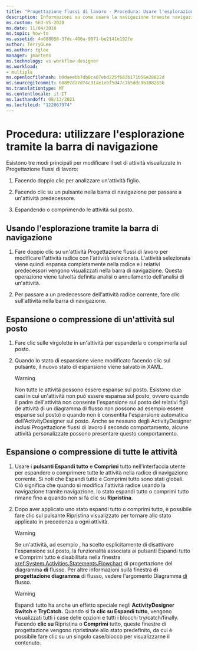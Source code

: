 ```yaml
---
title: "Progettazione flussi di lavoro - Procedura: Usare l'esplorazione tramite navigazione"
description: Informazioni su come usare la navigazione tramite navigazione per accedere a un'attività figlio, passare a un'attività predecessore o espandere o comprimere le attività sul posto.
ms.custom: SEO-VS-2020
ms.date: 11/04/2016
ms.topic: how-to
ms.assetid: 4a688056-37dc-406a-9071-be2141e192fe
author: TerryGLee
ms.author: tglee
manager: jmartens
ms.technology: vs-workflow-designer
ms.workload:
- multiple
ms.openlocfilehash: b0daeebb7db8ca87ebd225f683b171b56e28822d
ms.sourcegitcommit: 68897da7d74c31ae1ebf5d47c7b5ddc9b108265b
ms.translationtype: MT
ms.contentlocale: it-IT
ms.lasthandoff: 08/13/2021
ms.locfileid: "122067974"
---
```

# <a name="how-to-use-breadcrumb-navigation"></a>Procedura: utilizzare l'esplorazione tramite la barra di navigazione

Esistono tre modi principali per modificare il set di attività visualizzate in Progettazione flussi di lavoro:

1. Facendo doppio clic per analizzare un'attività figlio.

2. Facendo clic su un pulsante nella barra di navigazione per passare a un'attività predecessore.

3. Espandendo o comprimendo le attività sul posto.

## <a name="using-breadcrumb-navigation"></a>Usando l'esplorazione tramite la barra di navigazione

1. Fare doppio clic su un'attività Progettazione flussi di lavoro per modificare l'attività radice con l'attività selezionata. L'attività selezionata viene quindi espansa completamente nella radice e i relativi predecessori vengono visualizzati nella barra di navigazione. Questa operazione viene talvolta definita analisi o annullamento dell'analisi di un'attività.

2. Per passare a un predecessore dell'attività radice corrente, fare clic sull'attività nella barra di navigazione.

## <a name="expanding-or-collapsing-an-activity-in-place"></a>Espansione o compressione di un'attività sul posto

1. Fare clic sulle virgolette in un'attività per espanderla o comprimerla sul posto.

2. Quando lo stato di espansione viene modificato facendo clic sul pulsante, il nuovo stato di espansione viene salvato in XAML.

    > [!WARNING]
    > Non tutte le attività possono essere espanse sul posto. Esistono due casi in cui un'attività non può essere espansa sul posto, ovvero quando il padre dell'attività non consente l'espansione sul posto dei relativi figli (le attività di un diagramma di flusso non possono ad esempio essere espanse sul posto) o quando non è consentita l'espansione automatica dell'ActivityDesigner sul posto. Anche se nessuno degli ActivityDesigner inclusi Progettazione flussi di lavoro il secondo comportamento, alcune attività personalizzate possono presentare questo comportamento.

## <a name="expanding-all-or-collapsing-all-activities"></a>Espansione o compressione di tutte le attività

1. Usare i **pulsanti Espandi tutto** e **Comprimi** tutto nell'interfaccia utente per espandere o comprimere tutte le attività nella radice di navigazione corrente. Si noti che Espandi tutto e Comprimi tutto sono stati globali. Ciò significa che quando si modifica l'attività radice usando la navigazione tramite navigazione, lo stato espandi tutto o comprimi tutto rimane fino a quando non si fa clic su **Ripristina**.

2. Dopo aver applicato uno stato espandi tutto o  comprimi tutto, è possibile fare clic sul pulsante Ripristina visualizzato per tornare allo stato applicato in precedenza a ogni attività.

    > [!WARNING]
    > Se un'attività, ad esempio , ha scelto esplicitamente di disattivare l'espansione sul posto, la funzionalità associata ai pulsanti Espandi tutto e Comprimi tutto è disabilitata nella finestra <xref:System.Activities.Statements.Flowchart> di progettazione del diagramma **di** flusso.   Per altre informazioni sulla finestra **di progettazione diagramma** di flusso, vedere l'argomento Diagramma [di](../workflow-designer/flowchart-activity-designer.md) flusso.

    > [!WARNING]
    > Espandi tutto ha anche un effetto speciale negli **ActivityDesigner Switch** e **TryCatch.** Quando si fa **clic su Espandi tutto**, vengono visualizzati tutti i case delle opzioni e tutti i blocchi try/catch/finally. Facendo **clic su** Ripristina o **Comprimi** tutto, queste finestre di progettazione vengono ripristinate allo stato predefinito, da cui è possibile fare clic su un singolo case/blocco per visualizzarne il contenuto.
